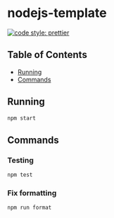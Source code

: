 # nodejs-template

[![code style: prettier](https://img.shields.io/badge/code_style-prettier-ff69b4.svg?style=flat-square)](https://github.com/prettier/prettier)

## Table of Contents

-   [Running](#running)
-   [Commands](#commands)

## Running

```bash
npm start
```

## Commands

### Testing

```bash
npm test
```

### Fix formatting

```bash
npm run format
```
